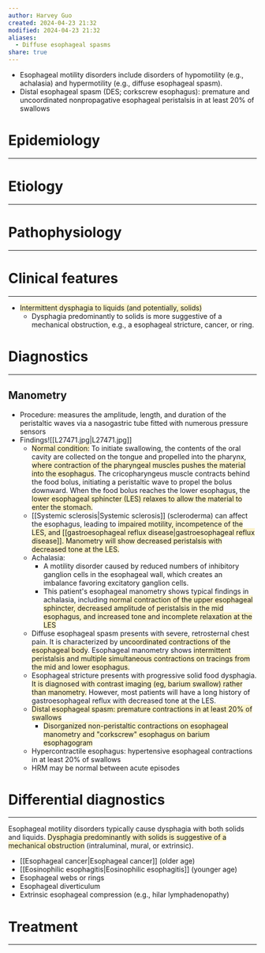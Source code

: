 ```yaml
---
author: Harvey Guo
created: 2024-04-23 21:32
modified: 2024-04-23 21:32
aliases:
  - Diffuse esophageal spasms
share: true
---
```

- Esophageal motility disorders include disorders of hypomotility (e.g., achalasia) and hypermotility (e.g., diffuse esophageal spasm).
- Distal esophageal spasm (DES; corkscrew esophagus): premature and uncoordinated nonpropagative esophageal peristalsis in at least 20% of swallows
# Epidemiology
---


# Etiology
---


# Pathophysiology
---


# Clinical features
---
- <span style="background:rgba(240, 200, 0, 0.2)">Intermittent dysphagia to liquids (and potentially, solids)</span>
	- Dysphagia predominantly to solids is more suggestive of a mechanical obstruction, e.g., a esophageal stricture, cancer, or ring.

# Diagnostics
---
## Manometry
- Procedure: measures the amplitude, length, and duration of the peristaltic waves via a nasogastric tube fitted with numerous pressure sensors 
- Findings![[L27471.jpg|L27471.jpg]]
	- <span style="background:rgba(240, 200, 0, 0.2)">Normal condition:</span> To initiate swallowing, the contents of the oral cavity are collected on the tongue and propelled into the pharynx, <span style="background:rgba(240, 200, 0, 0.2)">where contraction of the pharyngeal muscles pushes the material into the esophagus</span>.  The cricopharyngeus muscle contracts behind the food bolus, initiating a peristaltic wave to propel the bolus downward.  When the food bolus reaches the lower esophagus, the <span style="background:rgba(240, 200, 0, 0.2)">lower esophageal sphincter (LES) relaxes to allow the material to enter the stomach.</span>
	- [[Systemic sclerosis|Systemic sclerosis]] (scleroderma) can affect the esophagus, leading to <span style="background:rgba(240, 200, 0, 0.2)">impaired motility, incompetence of the LES, and [[gastroesophageal reflux disease|gastroesophageal reflux disease]].  Manometry will show decreased peristalsis with decreased tone at the LES.</span>
	- Achalasia: 
		- A motility disorder caused by reduced numbers of inhibitory ganglion cells in the esophageal wall, which creates an imbalance favoring excitatory ganglion cells.  
		- This patient's esophageal manometry shows typical findings in achalasia, including <span style="background:rgba(240, 200, 0, 0.2)">normal contraction of the upper esophageal sphincter, decreased amplitude of peristalsis in the mid esophagus, and increased tone and incomplete relaxation at the LES</span>
	- Diffuse esophageal spasm presents with severe, retrosternal chest pain. It is characterized by <span style="background:rgba(240, 200, 0, 0.2)">uncoordinated contractions of the esophageal body</span>.  Esophageal manometry shows <span style="background:rgba(240, 200, 0, 0.2)">intermittent peristalsis and multiple simultaneous contractions on tracings from the mid and lower esophagus.</span>
	- Esophageal stricture presents with progressive solid food dysphagia.  <span style="background:rgba(240, 200, 0, 0.2)">It is diagnosed with contrast imaging (eg, barium swallow) rather than manometry.</span>  However, most patients will have a long history of gastroesophageal reflux with decreased tone at the LES.
	- <span style="background:rgba(240, 200, 0, 0.2)">Distal esophageal spasm: premature contractions in at least 20% of swallows </span>
		- <span style="background:rgba(240, 200, 0, 0.2)">Disorganized non-peristaltic contractions on esophageal manometry and "corkscrew" esophagus on barium esophagogram</span>
	- Hypercontractile esophagus: hypertensive esophageal contractions in at least 20% of swallows 
	- HRM may be normal between acute episodes
# Differential diagnostics
---
Esophageal motility disorders typically cause dysphagia with both solids and liquids. <span style="background:rgba(240, 200, 0, 0.2)">Dysphagia predominantly with solids is suggestive of a mechanical obstruction</span> (intraluminal, mural, or extrinsic).
- [[Esophageal cancer|Esophageal cancer]] (older age)
- [[Eosinophilic esophagitis|Eosinophilic esophagitis]] (younger age)
- Esophageal webs or rings 
- Esophageal diverticulum
- Extrinsic esophageal compression (e.g., hilar lymphadenopathy)
# Treatment
---

